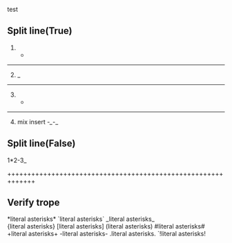 test

##  Split line(True)
1. *

***
2. _
______________________________________________________________

3. -

------------------------------------------

4. mix insert
*-_*-_

##  Split line(False)

1*2-3_

+++++++++++++++++++++++++++++++++++++++++++++++++++++++++++++

## Verify trope
\*literal asterisks\*
\`literal asterisks\`
\_literal asterisks\_   
\{literal asterisks\}
\[literal asterisks\]
\(literal asterisks\)
\#literal asterisks\#
\+literal asterisks\+
\-literal asterisks\-
\.literal asterisks\.
\`!literal asterisks\!
